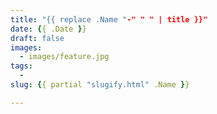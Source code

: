 ```yaml
---
title: "{{ replace .Name "-" " " | title }}"
date: {{ .Date }}
draft: false
images:
  - images/feature.jpg
tags:
  - 
slug: {{ partial "slugify.html" .Name }}

---
```

